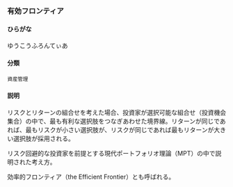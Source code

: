 <div style="display:none;">

## [あ行](securities-terms?id=あ行)
## [か行](securities-terms?id=か行)
## [さ行](securities-terms?id=さ行)
## [た行](securities-terms?id=た行)
## [な行](securities-terms?id=な行)
## [は行](securities-terms?id=は行)
## [ま行](securities-terms?id=ま行)
## [や行](securities-terms?id=や行)

</div>

### 有効フロンティア

#### ひらがな

ゆうこうふろんてぃあ

#### 分類

`資産管理`

#### 説明

リスクとリターンの組合せを考えた場合、投資家が選択可能な組合せ（投資機会集合）の中で、最も有利な選択肢をつなぎあわせた境界線。リターンが同じであれば、最もリスクが小さい選択肢が、リスクが同じであれば最もリターンが大きい選択肢が採用される。
 
リスク回避的な投資家を前提とする現代ポートフォリオ理論（MPT）の中で説明された考え方。
 
効率的フロンティア（the Efficient Frontier）とも呼ばれる。

<div style="display:none;">

## [ら行](securities-terms?id=ら行)
## [わ行](securities-terms?id=わ行)
## [英数字・記号](securities-terms?id=英数字・記号)

</div>

